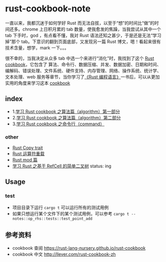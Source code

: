 # rust-cookbook-note
一直以来，我都沉迷于如何学好 Rust 而无法自拔，以至于“想”的时间比“做”的时间还多。chrome 上日积月累的 tab 数量，使我愈发的焦躁，当我尝试从其中一个 tab 下手时，god ，有点看不懂，我对 Rust 语法还知之甚少，于是还是无法“学习掉”那个 tab。下意识的翻到页面底部，又发现另一篇 Rust 博文，嗯！看起来很有技术含量，想学，mark 一下。。。

很不幸的，当我决定从众多 tab 中选一个来进行“消化”时，我找到了这个 [Rust cookbook](https://rust-lang-nursery.github.io/rust-cookbook)，它包含了 算法、命令行、数据压缩、并发、数据加密、日期和时间、编解码、错误处理、文件系统、硬件支持、内存管理、网络、操作系统、统计学、文本处理、web 服务等章节，当你学习了[《Rust 编程语言》](https://kaisery.github.io/trpl-zh-cn/)一书后，可以从更加实用的角度来学习这本 [cookbook](https://rust-lang-nursery.github.io/rust-cookbook)

## index
* 1.[学习 Rust cookbook 之算法篇（algorithm）第一部分](docs/1.algorithm.md)
* 2.[学习 Rust cookbook 之算法篇（algorithm）第二部分](docs/2.algorithm.md)
* 3.[学习 Rust cookbook 之命令行（command）](docs/3.command.md)

### other
* [Rust Copy trait](docs/notes/1.about-copy-trait.md)
* [Rust 运算符重载](docs/notes/2.op_rhs.md)
* [Rust mod 篇](docs/notes/3.rust_mod.md)
* [学习 Rust 之基于 RefCell 的简单二叉树](docs/notes/5.simple-binary-tree.md)   status: ing

## Usage
### test
* 项目目录下运行 `cargo t` 可以运行所有的测试用例
* 如果只想运行某个文件下的某个测试用例，可以参考 `cargo t -- notes::op_rhs::tests::test_point_add`

## 参考资料
* cookbook 查阅 https://rust-lang-nursery.github.io/rust-cookbook
* cookbook 中文 http://llever.com/rust-cookbook-zh
